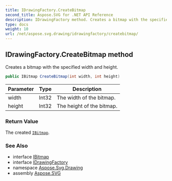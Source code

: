 ```yaml
---
title: IDrawingFactory.CreateBitmap
second_title: Aspose.SVG for .NET API Reference
description: IDrawingFactory method. Creates a bitmap with the specified width and height
type: docs
weight: 10
url: /net/aspose.svg.drawing/idrawingfactory/createbitmap/
---
```

## IDrawingFactory.CreateBitmap method

Creates a bitmap with the specified width and height.

```csharp
public IBitmap CreateBitmap(int width, int height)
```

| Parameter | Type | Description |
| --- | --- | --- |
| width | Int32 | The width of the bitmap. |
| height | Int32 | The height of the bitmap. |

### Return Value

The created [`IBitmap`](../../ibitmap/).

### See Also

* interface [IBitmap](../../ibitmap/)
* interface [IDrawingFactory](../)
* namespace [Aspose.Svg.Drawing](../../../aspose.svg.drawing/)
* assembly [Aspose.SVG](../../../)
